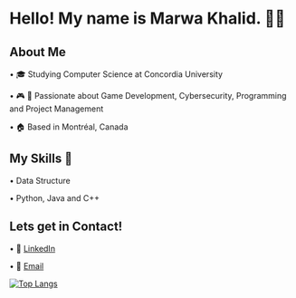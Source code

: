 # Hello! My name is Marwa Khalid. 👋🏼
 
 ## About Me
 •	🎓 Studying Computer Science at Concordia University
 
 •	🎮 🔐 Passionate about Game Development, Cybersecurity, Programming and Project Management
 
 • 🏠 Based in Montréal, Canada
 
 
 ## My Skills :space_invader:
  •	Data Structure
  
  •	Python, Java and C++
 
 ## Lets get in Contact! 
 • :briefcase: [LinkedIn](https://www.linkedin.com/in/marwa-khalid333/)
 
 • :e-mail: [Email](khalidmarwa786@gmail.com)
 
[![Top Langs](https://github-readme-stats.vercel.app/api/top-langs/?username=MarwaKhalid)](https://github.com/anuraghazra/github-readme-stats)
